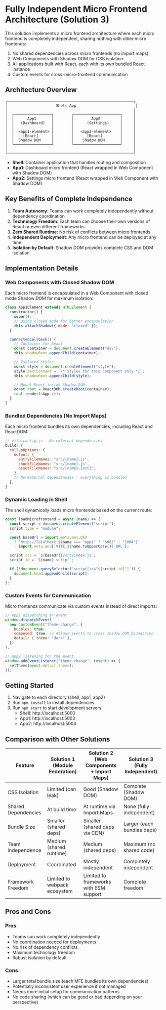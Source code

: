 # Fully Independent Micro Frontend Architecture (Solution 3)

This solution implements a micro frontend architecture where each micro frontend is completely independent, sharing nothing with other micro frontends:

1. No shared dependencies across micro frontends (no import maps)
2. Web Components with Shadow DOM for CSS isolation
3. All applications built with React, each with its own bundled React instance
4. Custom events for cross-micro-frontend communication

## Architecture Overview

```
┌─────────────────────────────────────────────────────────┐
│                      Shell App                           │
│                                                         │
│  ┌─────────────────┐        ┌─────────────────────┐     │
│  │      App1       │        │        App2         │     │
│  │   (Dashboard)   │        │      (Settings)     │     │
│  │                 │        │                     │     │
│  │  <app1-element> │        │   <app2-element>    │     │
│  │    [React]      │        │      [React]        │     │
│  │  Shadow DOM     │        │    Shadow DOM       │     │
│  └─────────────────┘        └─────────────────────┘     │
│                                                         │
└─────────────────────────────────────────────────────────┘
```

- **Shell**: Container application that handles routing and composition
- **App1**: Dashboard micro frontend (React wrapped in Web Component with Shadow DOM)
- **App2**: Settings micro frontend (React wrapped in Web Component with Shadow DOM)

## Key Benefits of Complete Independence

1. **Team Autonomy**: Teams can work completely independently without dependency coordination
2. **Technology Freedom**: Each team can choose their own versions of React or even different frameworks
3. **Zero Shared Runtime**: No risk of conflicts between micro frontends
4. **Independent Deployment**: Any micro frontend can be deployed at any time
5. **Isolation by Default**: Shadow DOM provides complete CSS and DOM isolation

## Implementation Details

### Web Components with Closed Shadow DOM

Each micro frontend is encapsulated in a Web Component with closed mode Shadow DOM for maximum isolation:

```javascript
class App1Element extends HTMLElement {
  constructor() {
    super();
    // Using closed mode for better encapsulation
    this.attachShadow({ mode: "closed" });
  }

  connectedCallback() {
    // Container for React
    const container = document.createElement("div");
    this.shadowRoot.appendChild(container);

    // Isolated styles
    const style = document.createElement("style");
    style.textContent = `/* Styles for this component only */`;
    this.shadowRoot.appendChild(style);

    // Mount React inside Shadow DOM
    const root = ReactDOM.createRoot(container);
    root.render(<App />);
  }
}
```

### Bundled Dependencies (No Import Maps)

Each micro frontend bundles its own dependencies, including React and ReactDOM:

```javascript
// vite.config.js - No external dependencies
build: {
  rollupOptions: {
    output: {
      entryFileNames: "src/[name].js",
      chunkFileNames: "src/[name].js",
      assetFileNames: "src/[name].[ext]",
    },
    // No external dependencies - everything is bundled
  },
}
```

### Dynamic Loading in Shell

The shell dynamically loads micro frontends based on the current route:

```javascript
const loadMicrofrontend = async (name) => {
  const script = document.createElement("script");
  script.type = "module";

  const baseUrl = import.meta.env.DEV
    ? `http://localhost:${name === "app1" ? "5003" : "5004"}`
    : import.meta.env[`VITE_${name.toUpperCase()}_URL`];

  script.src = `${baseUrl}/src/index.js`;
  script.id = `${name}-script`;

  if (!document.querySelector(`script[id="${script.id}"]`)) {
    document.head.appendChild(script);
  }
};
```

### Custom Events for Communication

Micro frontends communicate via custom events instead of direct imports:

```javascript
// App1 dispatching an event
window.dispatchEvent(
  new CustomEvent("theme-change", {
    bubbles: true,
    composed: true, // Allows events to cross shadow DOM boundaries
    detail: { theme: "dark" },
  })
);

// App2 listening for the event
window.addEventListener("theme-change", (event) => {
  setTheme(event.detail.theme);
});
```

## Getting Started

1. Navigate to each directory (shell, app1, app2)
2. Run `npm install` to install dependencies
3. Run `npm start` to start development servers:
   - Shell: http://localhost:5000
   - App1: http://localhost:5003
   - App2: http://localhost:5004

## Comparison with Other Solutions

| Feature             | Solution 1 (Module Federation) | Solution 2 (Web Components + Import Maps) | Solution 3 (Fully Independent) |
| ------------------- | ------------------------------ | ----------------------------------------- | ------------------------------ |
| CSS Isolation       | Limited (can leak)             | Good (Shadow DOM)                         | Complete (Shadow DOM)          |
| Shared Dependencies | At build time                  | At runtime via Import Maps                | None (fully independent)       |
| Bundle Size         | Smaller (shared deps)          | Smaller (shared deps via CDN)             | Larger (each bundles deps)     |
| Team Independence   | Medium (shared runtime)        | Medium (shared deps)                      | Maximum (no shared code)       |
| Deployment          | Coordinated                    | Mostly independent                        | Completely independent         |
| Framework Freedom   | Limited to webpack ecosystem   | Limited to frameworks with ESM support    | Complete freedom               |

## Pros and Cons

### Pros

- Teams can work completely independently
- No coordination needed for deployments
- No risk of dependency conflicts
- Maximum technology freedom
- Robust isolation by default

### Cons

- Larger total bundle size (each MFE bundles its own dependencies)
- Potentially inconsistent user experience if not managed
- Needs more initial setup for communication patterns
- No code sharing (which can be good or bad depending on your perspective)
